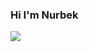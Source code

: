 <h3> Hi I'm Nurbek </h3>
<img src="https://static.djangoproject.com/img/logos/django-logo-negative.1d528e2cb5fb.png">
